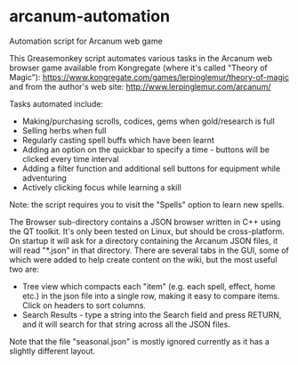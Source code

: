 # arcanum-automation
Automation script for Arcanum web game

This Greasemonkey script automates various tasks in the Arcanum web browser game available from Kongregate (where it's called "Theory of Magic"):
https://www.kongregate.com/games/lerpinglemur/theory-of-magic
and from the author's web site:
http://www.lerpinglemur.com/arcanum/

Tasks automated include:
- Making/purchasing scrolls, codices, gems when gold/research is full
- Selling herbs when full
- Regularly casting spell buffs which have been learnt
- Adding an option on the quickbar to specify a time - buttons will be clicked every time interval
- Adding a filter function and additional sell buttons for equipment while adventuring
- Actively clicking focus while learning a skill
  
Note: the script requires you to visit the "Spells" option to learn new spells.


The Browser sub-directory contains a JSON browser written in C++ using the QT toolkit. It's only been tested on Linux, but should be cross-platform. On startup it will ask for a directory containing the Arcanum JSON files, it will read "*.json" in that directory. There are several tabs in the GUI, some of which were added to help create content on the wiki, but the most useful two are:
 - Tree view which compacts each "item" (e.g. each spell, effect, home etc.) in the json file into a single row, making it easy to compare items. Click on headers to sort columns.
 - Search Results - type a string into the Search field and press RETURN, and it will search for that string across all the JSON files.
 
Note that the file "seasonal.json" is mostly ignored currently as it has a slightly different layout.
